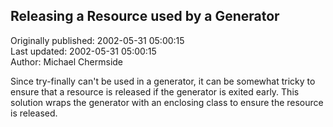 ## Releasing a Resource used by a Generator  
Originally published: 2002-05-31 05:00:15  
Last updated: 2002-05-31 05:00:15  
Author: Michael Chermside  
  
Since try-finally can't be used in a generator, it can be somewhat tricky to ensure that a resource is released if the generator is exited early. This solution wraps the generator with an enclosing class to ensure the resource is released.